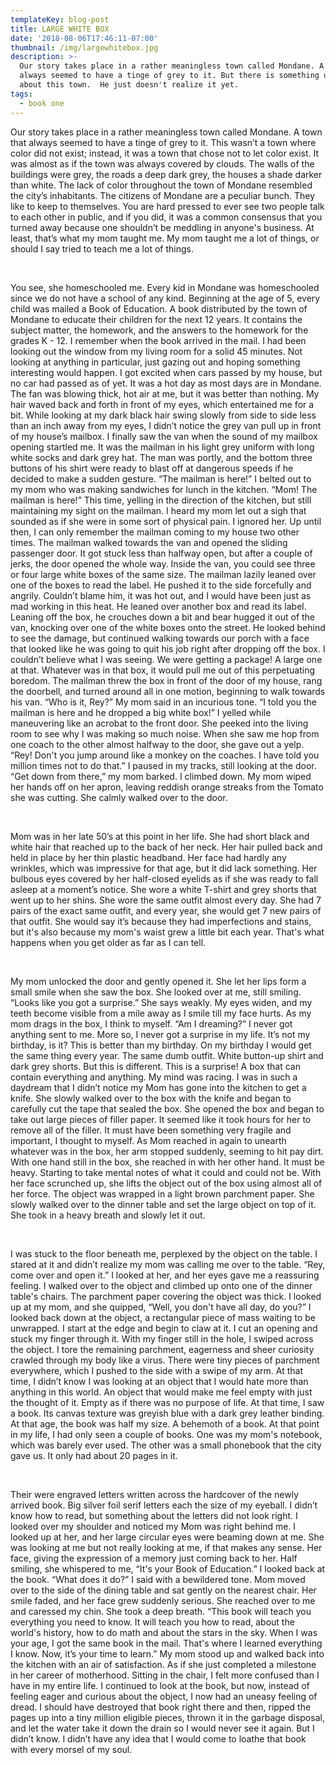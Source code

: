 ```yaml
---
templateKey: blog-post
title: LARGE WHITE BOX
date: '2018-08-06T17:46:11-07:00'
thumbnail: /img/largewhitebox.jpg
description: >-
  Our story takes place in a rather meaningless town called Mondane. A town that
  always seemed to have a tinge of grey to it. But there is something unique
  about this town.  He just doesn't realize it yet.
tags:
  - book one
---
```

Our story takes place in a rather meaningless town called Mondane. A town that always seemed to have a tinge of grey to it. This wasn’t a town where color did not exist; instead, it was a town that chose not to let color exist. It was almost as if the town was always covered by clouds. The walls of the buildings were grey, the roads a deep dark grey, the houses a shade darker than white. The lack of color throughout the town of Mondane resembled the city’s inhabitants. The citizens of Mondane are a peculiar bunch. They like to keep to themselves. You are hard pressed to ever see two people talk to each other in public, and if you did, it was a common consensus that you turned away because one shouldn’t be meddling in anyone's business. At least, that’s what my mom taught me. My mom taught me a lot of things, or should I say tried to teach me a lot of things.

<br />

You see, she homeschooled me. Every kid in Mondane was homeschooled since we do not have a school of any kind. Beginning at the age of 5, every child was mailed a Book of Education. A book distributed by the town of Mondane to educate their children for the next 12 years. It contains the subject matter, the homework, and the answers to the homework for the grades K - 12. I remember when the book arrived in the mail. I had been looking out the window from my living room for a solid 45 minutes. Not looking at anything in particular, just gazing out and hoping something interesting would happen. I got excited when cars passed by my house, but no car had passed as of yet. It was a hot day as most days are in Mondane. The fan was blowing thick, hot air at me, but it was better than nothing. My hair waved back and forth in front of my eyes, which entertained me for a bit. While looking at my dark black hair swing slowly from side to side less than an inch away from my eyes, I didn’t notice the grey van pull up in front of my house’s mailbox. I finally saw the van when the sound of my mailbox opening startled me. It was the mailman in his light grey uniform with long white socks and dark grey hat. The man was portly, and the bottom three buttons of his shirt were ready to blast off at dangerous speeds if he decided to make a sudden gesture. “The mailman is here!” I belted out to my mom who was making sandwiches for lunch in the kitchen. “Mom! The mailman is here!” This time, yelling in the direction of the kitchen, but still maintaining my sight on the mailman. I heard my mom let out a sigh that sounded as if she were in some sort of physical pain. I ignored her. Up until then, I can only remember the mailman coming to my house two other times. The mailman walked towards the van and opened the sliding passenger door. It got stuck less than halfway open, but after a couple of jerks, the door opened the whole way. Inside the van, you could see three or four large white boxes of the same size. The mailman lazily leaned over one of the boxes to read the label. He pushed it to the side forcefully and angrily. Couldn’t blame him, it was hot out, and I would have been just as mad working in this heat. He leaned over another box and read its label. Leaning off the box, he crouches down a bit and bear hugged it out of the van, knocking over one of the white boxes onto the street. He looked behind to see the damage, but continued walking towards our porch with a face that looked like he was going to quit his job right after dropping off the box. I couldn’t believe what I was seeing. We were getting a package! A large one at that. Whatever was in that box, it would pull me out of this perpetuating boredom. The mailman threw the box in front of the door of my house, rang the doorbell, and turned around all in one motion, beginning to walk towards his van. “Who is it, Rey?” My mom said in an incurious tone. “I told you the mailman is here and he dropped a big white box!” I yelled while maneuvering like an acrobat to the front door. She peeked into the living room to see why I was making so much noise. When she saw me hop from one coach to the other almost halfway to the door, she gave out a yelp. “Rey! Don't you jump around like a monkey on the coaches. I have told you million times not to do that.” I paused in my tracks, still looking at the door. “Get down from there,” my mom barked. I climbed down. My mom wiped her hands off on her apron, leaving reddish orange streaks from the Tomato she was cutting. She calmly walked over to the door. 

<br />

Mom was in her late 50’s at this point in her life. She had short black and white hair that reached up to the back of her neck. Her hair pulled back and held in place by her thin plastic headband. Her face had hardly any wrinkles, which was impressive for that age, but it did lack something. Her bulbous eyes covered by her half-closed eyelids as if she was ready to fall asleep at a moment’s notice. She wore a white T-shirt and grey shorts that went up to her shins. She wore the same outfit almost every day. She had 7 pairs of the exact same outfit, and every year, she would get 7 new pairs of that outfit. She would say it’s because they had imperfections and stains, but it's also because my mom's waist grew a little bit each year. That's what happens when you get older as far as I can tell.

<br />

My mom unlocked the door and gently opened it. She let her lips form a small smile when she saw the box. She looked over at me, still smiling. “Looks like you got a surprise.” She says weakly. My eyes widen, and my teeth become visible from a mile away as I smile till my face hurts. As my mom drags in the box, I think to myself. “Am I dreaming?” I never got anything sent to me. More so, I never got a surprise in my life. It’s not my birthday, is it? This is better than my birthday. On my birthday I would get the same thing every year. The same dumb outfit. White button-up shirt and dark grey shorts. But this is different. This is a surprise! A box that can contain everything and anything. My mind was racing. I was in such a daydream that I didn’t notice my Mom has gone into the kitchen to get a knife. She slowly walked over to the box with the knife and began to carefully cut the tape that sealed the box. She opened the box and began to take out large pieces of filler paper. It seemed like it took hours for her to remove all of the filler. It must have been something very fragile and important, I thought to myself. As Mom reached in again to unearth whatever was in the box, her arm stopped suddenly, seeming to hit pay dirt. With one hand still in the box, she reached in with her other hand. It must be heavy. Starting to take mental notes of what it could and could not be. With her face scrunched up, she lifts the object out of the box using almost all of her force. The object was wrapped in a light brown parchment paper. She slowly walked over to the dinner table and set the large object on top of it. She took in a heavy breath and slowly let it out.

<br />

I was stuck to the floor beneath me, perplexed by the object on the table. I stared at it and didn’t realize my mom was calling me over to the table. “Rey, come over and open it.” I looked at her, and her eyes gave me a reassuring feeling. I walked over to the object and climbed up onto one of the dinner table's chairs. The parchment paper covering the object was thick. I looked up at my mom, and she quipped, “Well, you don't have all day, do you?” I looked back down at the object, a rectangular piece of mass waiting to be unwrapped. I start at the edge and begin to claw at it. I cut an opening and stuck my finger through it. With my finger still in the hole, I swiped across the object. I tore the remaining parchment, eagerness and sheer curiosity crawled through my body like a virus. There were tiny pieces of parchment everywhere, which I pushed to the side with a swipe of my arm. At that time, I didn’t know I was looking at an object that I would hate more than anything in this world. An object that would make me feel empty with just the thought of it. Empty as if there was no purpose of life. At that time, I saw a book. Its canvas texture was greyish blue with a dark grey leather binding. At that age, the book was half my size. A behemoth of a book. At that point in my life, I had only seen a couple of books. One was my mom's notebook, which was barely ever used. The other was a small phonebook that the city gave us. It only had about 20 pages in it.

<br />

Their were engraved letters written across the hardcover of the newly arrived book. Big silver foil serif letters each the size of my eyeball. I didn’t know how to read, but something about the letters did not look right. I looked over my shoulder and noticed my Mom was right behind me. I looked up at her, and her large circular eyes were beaming down at me. She was looking at me but not really looking at me, if that makes any sense. Her face, giving the expression of a memory just coming back to her. Half smiling, she whispered to me, “It's your Book of Education.” I looked back at the book. “What does it do?” I said with a bewildered tone. Mom moved over to the side of the dining table and sat gently on the nearest chair. Her smile faded, and her face grew suddenly serious. She reached over to me and caressed my chin. She took a deep breath. “This book will teach you everything you need to know. It will teach you how to read, about the world's history, how to do math and about the stars in the sky. When I was your age, I got the same book in the mail. That's where I learned everything I know. Now, it’s your time to learn.” My mom stood up and walked back into the kitchen with an air of satisfaction. As if she just completed a milestone in her career of motherhood. Sitting in the chair, I felt more confused than I have in my entire life. I continued to look at the book, but now, instead of feeling eager and curious about the object, I now had an uneasy feeling of dread. I should have destroyed that book right there and then, ripped the pages up into a tiny million eligible pieces, thrown it in the garbage disposal, and let the water take it down the drain so I would never see it again. But I didn’t know. I didn’t have any idea that I would come to loathe that book with every morsel of my soul.
